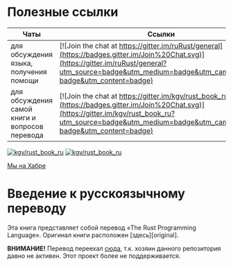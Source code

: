 # Полезные ссылки

Чаты                                   | Ссылки
---------------------------------------|--------
для обсуждения языка, получения помощи | [![Join the chat at https://gitter.im/ruRust/general](https://badges.gitter.im/Join%20Chat.svg)](https://gitter.im/ruRust/general?utm_source=badge&utm_medium=badge&utm_campaign=pr-badge&utm_content=badge)
для обсуждения самой книги и вопросов перевода | [![Join the chat at https://gitter.im/kgv/rust_book_ru](https://badges.gitter.im/Join%20Chat.svg)](https://gitter.im/kgv/rust_book_ru?utm_source=badge&utm_medium=badge&utm_campaign=pr-badge&utm_content=badge)

[![kgv/rust_book_ru](http://issuestats.com/github/kgv/rust_book_ru/badge/pr?style=flat)](http://issuestats.com/github/ruRust/rustycrate.ru)
[![kgv/rust_book_ru](http://issuestats.com/github/kgv/rust_book_ru/badge/issue?style=flat)](http://issuestats.com/github/ruRust/rustycrate.ru)

[Мы на Хабре](http://habrahabr.ru/post/266813/)

# Введение к русскоязычному переводу

Эта книга представляет собой перевод «The Rust Programming Language». Оригинал
книги расположен [здесь][original].

**ВНИМАНИЕ!** Перевод переехал [сюда](https://github.com/ruRust/rust_book_ru), т.к. хозяин данного репозитория давно не активен. Этот проект более не поддерживается.
